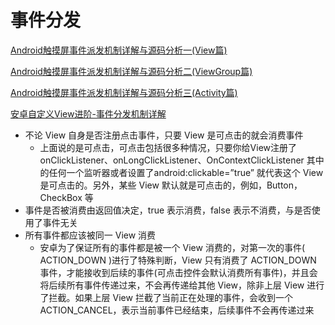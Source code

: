 # 事件分发

[Android触摸屏事件派发机制详解与源码分析一(View篇)](https://blog.csdn.net/yanbober/article/details/45887547)

[Android触摸屏事件派发机制详解与源码分析二(ViewGroup篇)](https://blog.csdn.net/yanbober/article/details/45912661)

[Android触摸屏事件派发机制详解与源码分析三(Activity篇)](https://blog.csdn.net/yanbober/article/details/45932123)

[安卓自定义View进阶-事件分发机制详解](https://www.gcssloop.com/customview/dispatch-touchevent-source)

+ 不论 View 自身是否注册点击事件，只要 View 是可点击的就会消费事件
  + 上面说的是可点击，可点击包括很多种情况，只要你给View注册了 onClickListener、onLongClickListener、OnContextClickListener 其中的任何一个监听器或者设置了android:clickable=”true” 就代表这个 View 是可点击的。另外，某些 View 默认就是可点击的，例如，Button，CheckBox 等
+ 事件是否被消费由返回值决定，true 表示消费，false 表示不消费，与是否使用了事件无关
+ 所有事件都应该被同一 View 消费
  + 安卓为了保证所有的事件都是被一个 View 消费的，对第一次的事件( ACTION_DOWN )进行了特殊判断，View 只有消费了 ACTION_DOWN 事件，才能接收到后续的事件(可点击控件会默认消费所有事件)，并且会将后续所有事件传递过来，不会再传递给其他 View，除非上层 View 进行了拦截。如果上层 View 拦截了当前正在处理的事件，会收到一个 ACTION_CANCEL，表示当前事件已经结束，后续事件不会再传递过来